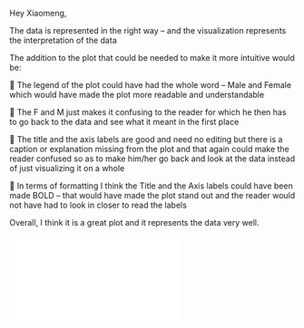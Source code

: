 Hey Xiaomeng,

The data is represented in the right way – and the visualization represents the interpretation of the data

The addition to the plot that could be needed to make it more intuitive would be:

 The legend of the plot could have had the whole word – Male and Female which would have made the plot more readable and understandable

 The F and M just makes it confusing to the reader for which he then has to go back to the data and see what it meant in the first place

 The title and the axis labels are good and need no editing but there is a caption or explanation missing from the plot and that again could make the reader confused so as to make him/her go back and look at the data instead of just visualizing it on a whole

 In terms of formatting I think the Title and the Axis labels could have been made BOLD – that would have made the plot stand out and the reader would not have had to look in closer to read the labels

Overall, I think it is a great plot and it represents the data very well.

![](peer_review_xd515.md)